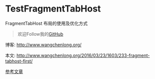 # TestFragmentTabHost
FragmentTabHost 布局的使用及优化方式

> 欢迎Follow我的[GitHub](https://github.com/SpikeKing)

博客: http://www.wangchenlong.org/

本文: http://www.wangchenlong.org/2016/03/23/1603/233-fragment-tabhost-first/

[参考文章](http://www.wangchenlong.org/2016/03/23/1603/233-fragment-tabhost-first/)
